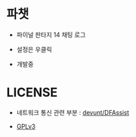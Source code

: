 # 파챗

- 파이널 판타지 14 채팅 로그

- 설정은 우클릭

- 개발중

# LICENSE

- 네트워크 통신 관련 부분 : [devunt/DFAssist](https://github.com/devunt/DFAssist)

- [GPLv3](LICENSE.txt)
